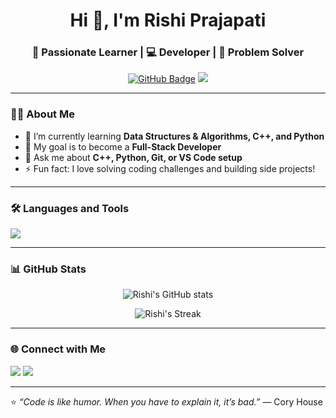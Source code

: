 <h1 align="center">Hi 👋, I'm Rishi Prajapati</h1>
<h3 align="center">🚀 Passionate Learner | 💻 Developer | 🎯 Problem Solver</h3>

<p align="center">
  <a href="https://github.com/Rishi-Prajapati"><img src="https://img.shields.io/github/followers/Rishi-Prajapati?label=Follow&style=social" alt="GitHub Badge"></a>
  <a href="mailto:rishiprajapati@example.com"><img src="https://img.shields.io/badge/Email-Me-blue?logo=gmail"></a>
</p>

---

### 👨‍💻 About Me
- 🌱 I’m currently learning **Data Structures & Algorithms, C++, and Python**
- 🎯 My goal is to become a **Full-Stack Developer**
- 💬 Ask me about **C++, Python, Git, or VS Code setup**
- ⚡ Fun fact: I love solving coding challenges and building side projects!

---

### 🛠️ Languages and Tools
<p align="left">
  <img src="https://skillicons.dev/icons?i=cpp,python,git,github,vscode,r,c,java,html,css,js" />
</p>

---

### 📊 GitHub Stats
<p align="center">
  <img src="https://github-readme-stats.vercel.app/api?username=Rishi-Prajapati&show_icons=true&theme=radical" alt="Rishi's GitHub stats" />
</p>

<p align="center">
  <img src="https://github-readme-streak-stats.herokuapp.com/?user=Rishi-Prajapati&theme=radical" alt="Rishi's Streak" />
</p>

---

### 🌐 Connect with Me
<p align="left">
  <a href="https://www.linkedin.com/in/rishi-prajapati" target="_blank"><img src="https://img.shields.io/badge/LinkedIn-blue?logo=linkedin&logoColor=white"></a>
  <a href="mailto:rishiprajapati@example.com"><img src="https://img.shields.io/badge/Email-red?logo=gmail&logoColor=white"></a>
</p>

---

⭐️ *“Code is like humor. When you have to explain it, it’s bad.”* — Cory House

